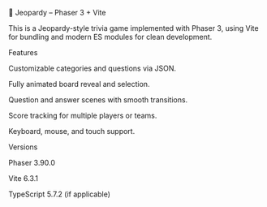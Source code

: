 🎯 Jeopardy – Phaser 3 + Vite

This is a Jeopardy-style trivia game implemented with Phaser 3, using Vite for bundling and modern ES modules for clean development.

Features

Customizable categories and questions via JSON.

Fully animated board reveal and selection.

Question and answer scenes with smooth transitions.

Score tracking for multiple players or teams.

Keyboard, mouse, and touch support.

Versions

Phaser 3.90.0

Vite 6.3.1

TypeScript 5.7.2 (if applicable)
